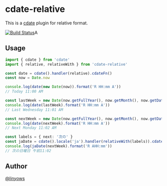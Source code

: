 cdate-relative
==

This is a [cdate](https://github.com/kawanet/cdate) plugin for relative format.

[![Build Status](https://img.shields.io/github/actions/workflow/status/linyows/cdate-relative/build.yml?branch=main&style=for-the-badge)](https://github.com/linyows/cdate-relative/actions)A

Usage
--

```ts
import { cdate } from 'cdate'
import { relative, relativeWith } from 'cdate-relative'

const date = cdate().handler(relative).cdateFn()
const now = Date.now

console.log(date(new Date(now)).format('R HH:mm A'))
// Today 11:00 AM

const lastWeek = new Date(now.getFullYear(), now.getMonth(), now.getDate()-7)
console.log(date(lastWeek).format('R HH:mm A'))
// Last Wednesday 11:01 AM

const nextWeek = new Date(now.getFullYear(), now.getMonth(), now.getDate()+5)
console.log(date(nextWeek).format('R HH:mm A'))
// Next Monday 11:02 AM

const labels = { next: '次の' }
const jaDate = cdate().locale('ja').handler(relativeWith(labels)).cdateFn()
console.log(jaDate(nextWeek).format('R AHH:mm'))
// 次の日曜日 午前11:02
```

Author
--

[@linyows](https://github.com/linyows)
